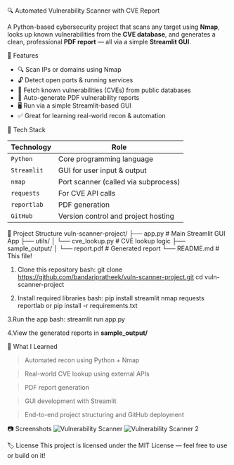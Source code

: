  🔍 Automated Vulnerability Scanner with CVE Report

A Python-based cybersecurity project that scans any target using **Nmap**, looks up known vulnerabilities from the **CVE database**, and generates a clean, professional **PDF report** — all via a simple **Streamlit GUI**.

 📌 Features

- 🔍 Scan IPs or domains using Nmap
- 🔓 Detect open ports & running services
- 🧠 Fetch known vulnerabilities (CVEs) from public databases
- 📄 Auto-generate PDF vulnerability reports
- 🖥️ Run via a simple Streamlit-based GUI
- ✅ Great for learning real-world recon & automation

 🧰 Tech Stack

| Technology     | Role                                |
|----------------|-------------------------------------|
| `Python`       | Core programming language           |
| `Streamlit`    | GUI for user input & output         |
| `nmap`         | Port scanner (called via subprocess)|
| `requests`     | For CVE API calls                   |
| `reportlab`    | PDF generation                      |
| `GitHub`       | Version control and project hosting |

 📁 Project Structure
vuln-scanner-project/
├── app.py # Main Streamlit GUI App
├── utils/
│ └── cve_lookup.py # CVE lookup logic
├── sample_output/
│ └── report.pdf # Generated report
└── README.md # This file!

1. Clone this repository
bash: git clone https://github.com/bandaripratheek/vuln-scanner-project.git
cd vuln-scanner-project

2. Install required libraries
bash: pip install streamlit nmap requests reportlab  or pip install -r requirements.txt

3.Run the app
bash: streamlit run app.py

4.View the generated reports in **sample_output/**

🧠 What I Learned
> Automated recon using Python + Nmap

> Real-world CVE lookup using external APIs

> PDF report generation

> GUI development with Streamlit

> End-to-end project structuring and GitHub deployment

📷 Screenshots
![Vulnerability Scanner](https://github.com/user-attachments/assets/d226c58f-d2a8-4442-9915-e01462e6d3e2)
![Vulnerability Scanner 2](https://github.com/user-attachments/assets/13471328-1666-486c-aa01-1cc466b65928)



🏷️ License
This project is licensed under the MIT License — feel free to use or build on it!





